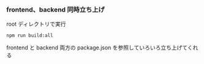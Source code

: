 ### frontend、backend 同時立ち上げ

root ディレクトリで実行

```
npm run build:all
```

frontend と backend 両方の package.json を参照していろいろ立ち上げてくれる
